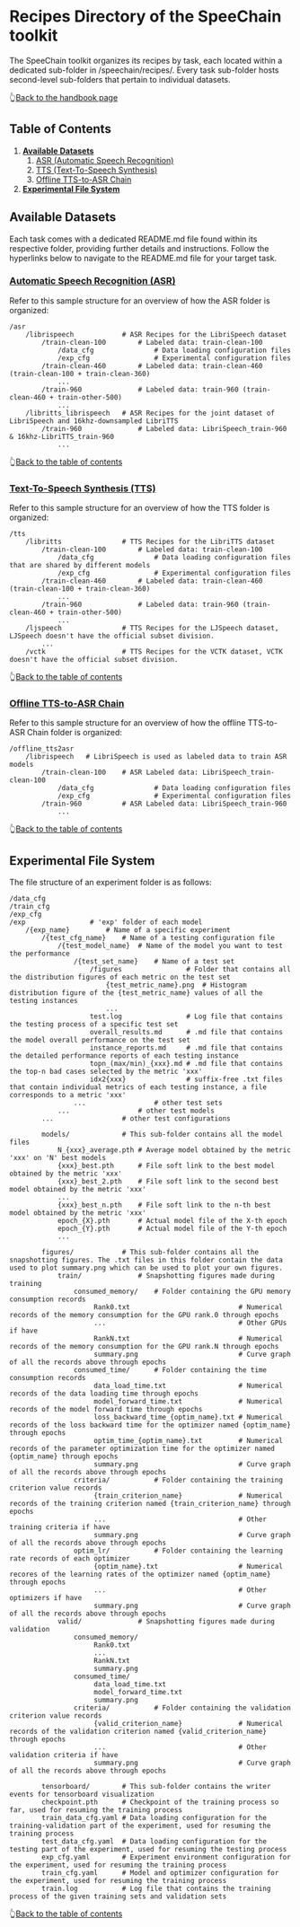 # Recipes Directory of the SpeeChain toolkit
The SpeeChain toolkit organizes its recipes by task, each located within a dedicated sub-folder in /speechain/recipes/. 
Every task sub-folder hosts second-level sub-folders that pertain to individual datasets.

👆[Back to the handbook page](https://github.com/ahclab/SpeeChain/blob/main/handbook.md#speechain-handbook)

## Table of Contents
1. [**Available Datasets**](https://github.com/ahclab/SpeeChain/tree/main/recipes#available-datasets)
   1. [ASR (Automatic Speech Recognition)](https://github.com/ahclab/SpeeChain/tree/main/recipes#automatic-speech-recognition-asr)
   2. [TTS (Text-To-Speech Synthesis)](https://github.com/ahclab/SpeeChain/tree/main/recipes#text-to-speech-synthesis-tts)
   3. [Offline TTS-to-ASR Chain](https://github.com/ahclab/SpeeChain/tree/main/recipes#offline-tts-to-asr-chain)
2. [**Experimental File System**](https://github.com/ahclab/SpeeChain/tree/main/recipes#experimental-file-system)


## Available Datasets
Each task comes with a dedicated README.md file found within its respective folder, providing further details and instructions. 
Follow the hyperlinks below to navigate to the README.md file for your target task.
### [Automatic Speech Recognition (ASR)](https://github.com/ahclab/SpeeChain/tree/main/recipes/asr#automatic-speech-recognition-asr)
Refer to this sample structure for an overview of how the ASR folder is organized:
```
/asr
    /librispeech            # ASR Recipes for the LibriSpeech dataset
        /train-clean-100        # Labeled data: train-clean-100
            /data_cfg               # Data loading configuration files
            /exp_cfg                # Experimental configuration files
        /train-clean-460        # Labeled data: train-clean-460 (train-clean-100 + train-clean-360)
            ...
        /train-960              # Labeled data: train-960 (train-clean-460 + train-other-500)
            ...
    /libritts_librispeech   # ASR Recipes for the joint dataset of LibriSpeech and 16khz-downsampled LibriTTS
        /train-960              # Labeled data: LibriSpeech_train-960 & 16khz-LibriTTS_train-960
            ...
```

👆[Back to the table of contents](https://github.com/ahclab/SpeeChain/tree/main/recipes#table-of-contents)


### [Text-To-Speech Synthesis (TTS)](https://github.com/ahclab/SpeeChain/tree/main/recipes/tts#text-to-speech-synthesis-tts)
Refer to this sample structure for an overview of how the TTS folder is organized:
```
/tts
    /libritts               # TTS Recipes for the LibriTTS dataset
        /train-clean-100        # Labeled data: train-clean-100
            /data_cfg               # Data loading configuration files that are shared by different models
            /exp_cfg                # Experimental configuration files
        /train-clean-460        # Labeled data: train-clean-460 (train-clean-100 + train-clean-360)
            ...
        /train-960              # Labeled data: train-960 (train-clean-460 + train-other-500)
            ...
    /ljspeech               # TTS Recipes for the LJSpeech dataset, LJSpeech doesn't have the official subset division.
        ...
    /vctk                   # TTS Recipes for the VCTK dataset, VCTK doesn't have the official subset division.
```

👆[Back to the table of contents](https://github.com/ahclab/SpeeChain/tree/main/recipes#table-of-contents)

### [Offline TTS-to-ASR Chain](https://github.com/ahclab/SpeeChain/tree/main/recipes/offline_tts2asr#offline-tts-to-asr-chain)
Refer to this sample structure for an overview of how the offline TTS-to-ASR Chain folder is organized:
```
/offline_tts2asr
    /librispeech   # LibriSpeech is used as labeled data to train ASR models
        /train-clean-100    # ASR Labeled data: LibriSpeech_train-clean-100
            /data_cfg               # Data loading configuration files
            /exp_cfg                # Experimental configuration files
        /train-960          # ASR Labeled data: LibriSpeech_train-960
            ...
```

👆[Back to the table of contents](https://github.com/ahclab/SpeeChain/tree/main/recipes#table-of-contents)

## Experimental File System
The file structure of an experiment folder is as follows:
```
/data_cfg
/train_cfg
/exp_cfg
/exp                # 'exp' folder of each model
    /{exp_name}         # Name of a specific experiment
        /{test_cfg_name}    # Name of a testing configuration file
            /{test_model_name}  # Name of the model you want to test the performance
                /{test_set_name}    # Name of a test set
                    /figures                # Folder that contains all the distribution figures of each metric on the test set
                        {test_metric_name}.png  # Histogram distribution figure of the {test_metric_name} values of all the testing instances
                        ...
                    test.log                # Log file that contains the testing process of a specific test set
                    overall_results.md      # .md file that contains the model overall performance on the test set
                    instance_reports.md     # .md file that contains the detailed performance reports of each testing instance
                    topn_(max/min)_{xxx}.md # .md file that contains the top-n bad cases selected by the metric 'xxx'
                    idx2{xxx}               # suffix-free .txt files that contain individual metrics of each testing instance, a file corresponds to a metric 'xxx'
                ...                 # other test sets
            ...                 # other test models
        ...                 # other test configurations
        
        models/             # This sub-folder contains all the model files
            N_{xxx}_average.pth # Average model obtained by the metric 'xxx' on 'N' best models
            {xxx}_best.pth      # File soft link to the best model obtained by the metric 'xxx'
            {xxx}_best_2.pth    # File soft link to the second best model obtained by the metric 'xxx'
            ...                
            {xxx}_best_n.pth    # File soft link to the n-th best model obtained by the metric 'xxx'  
            epoch_{X}.pth       # Actual model file of the X-th epoch
            epoch_{Y}.pth       # Actual model file of the Y-th epoch
            ...          

        figures/            # This sub-folder contains all the snapshotting figures. The .txt files in this folder contain the data used to plot summary.png which can be used to plot your own figures.
            train/              # Snapshotting figures made during training
                consumed_memory/    # Folder containing the GPU memory consumption records
                     Rank0.txt                           # Numerical records of the memory consumption for the GPU rank.0 through epochs
                     ...                                 # Other GPUs if have
                     RankN.txt                           # Numerical records of the memory consumption for the GPU rank.N through epochs
                     summary.png                         # Curve graph of all the records above through epochs
                consumed_time/      # Folder containing the time consumption records
                     data_load_time.txt                  # Numerical records of the data loading time through epochs
                     model_forward_time.txt              # Numerical records of the model forward time through epochs
                     loss_backward_time_{optim_name}.txt # Numerical records of the loss backward time for the optimizer named {optim_name} through epochs
                     optim_time_{optim_name}.txt         # Numerical records of the parameter optimization time for the optimizer named {optim_name} through epochs
                     summary.png                         # Curve graph of all the records above through epochs
                criteria/           # Folder containing the training criterion value records
                     {train_criterion_name}              # Numerical records of the training criterion named {train_criterion_name} through epochs
                     ...                                 # Other training criteria if have
                     summary.png                         # Curve graph of all the records above through epochs
                optim_lr/           # Folder containing the learning rate records of each optimizer
                     {optim_name}.txt                    # Numerical recores of the learning rates of the optimizer named {optim_name} through epochs
                     ...                                 # Other optimizers if have
                     summary.png                         # Curve graph of all the records above through epochs
            valid/              # Snapshotting figures made during validation
                consumed_memory/    
                     Rank0.txt                           
                     ...
                     RankN.txt                           
                     summary.png                         
                consumed_time/      
                     data_load_time.txt                  
                     model_forward_time.txt              
                     summary.png                         
                criteria/           # Folder containing the validation criterion value records
                     {valid_criterion_name}              # Numerical records of the validation criterion named {valid_criterion_name} through epochs
                     ...                                 # Other validation criteria if have
                     summary.png                         # Curve graph of all the records above through epochs

        tensorboard/        # This sub-folder contains the writer events for tensorboard visualization 
        checkpoint.pth      # Checkpoint of the training process so far, used for resuming the training process
        train_data_cfg.yaml # Data loading configuration for the training-validation part of the experiment, used for resuming the training process
        test_data_cfg.yaml  # Data loading configuration for the testing part of the experiment, used for resuming the testing process
        exp_cfg.yaml        # Experiment environment configuration for the experiment, used for resuming the training process
        train_cfg.yaml      # Model and optimizer configuration for the experiment, used for resuming the training process
        train.log           # Log file that contains the training process of the given training sets and validation sets
```

👆[Back to the table of contents](https://github.com/ahclab/SpeeChain/tree/main/recipes#table-of-contents)


